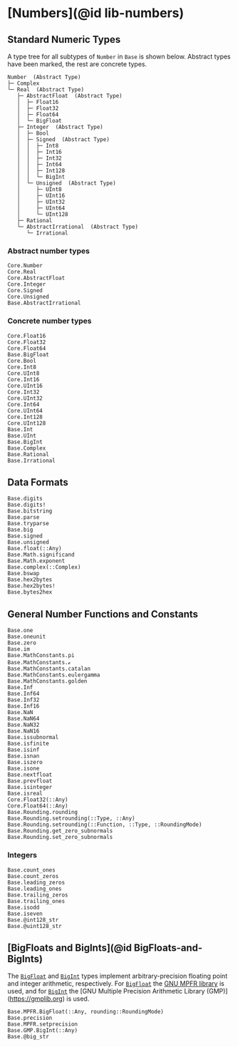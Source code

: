 # [Numbers](@id lib-numbers)

## Standard Numeric Types

A type tree for all subtypes of `Number` in `Base` is shown below.
Abstract types have been marked, the rest are concrete types.
```
Number  (Abstract Type)
├─ Complex
└─ Real  (Abstract Type)
   ├─ AbstractFloat  (Abstract Type)
   │  ├─ Float16
   │  ├─ Float32
   │  ├─ Float64
   │  └─ BigFloat
   ├─ Integer  (Abstract Type)
   │  ├─ Bool
   │  ├─ Signed  (Abstract Type)
   │  │  ├─ Int8
   │  │  ├─ Int16
   │  │  ├─ Int32
   │  │  ├─ Int64
   │  │  ├─ Int128
   │  │  └─ BigInt
   │  └─ Unsigned  (Abstract Type)
   │     ├─ UInt8
   │     ├─ UInt16
   │     ├─ UInt32
   │     ├─ UInt64
   │     └─ UInt128
   ├─ Rational
   └─ AbstractIrrational  (Abstract Type)
      └─ Irrational
```

### Abstract number types

```@docs
Core.Number
Core.Real
Core.AbstractFloat
Core.Integer
Core.Signed
Core.Unsigned
Base.AbstractIrrational
```

### Concrete number types

```@docs
Core.Float16
Core.Float32
Core.Float64
Base.BigFloat
Core.Bool
Core.Int8
Core.UInt8
Core.Int16
Core.UInt16
Core.Int32
Core.UInt32
Core.Int64
Core.UInt64
Core.Int128
Core.UInt128
Base.Int
Base.UInt
Base.BigInt
Base.Complex
Base.Rational
Base.Irrational
```

## Data Formats

```@docs
Base.digits
Base.digits!
Base.bitstring
Base.parse
Base.tryparse
Base.big
Base.signed
Base.unsigned
Base.float(::Any)
Base.Math.significand
Base.Math.exponent
Base.complex(::Complex)
Base.bswap
Base.hex2bytes
Base.hex2bytes!
Base.bytes2hex
```

## General Number Functions and Constants

```@docs
Base.one
Base.oneunit
Base.zero
Base.im
Base.MathConstants.pi
Base.MathConstants.ℯ
Base.MathConstants.catalan
Base.MathConstants.eulergamma
Base.MathConstants.golden
Base.Inf
Base.Inf64
Base.Inf32
Base.Inf16
Base.NaN
Base.NaN64
Base.NaN32
Base.NaN16
Base.issubnormal
Base.isfinite
Base.isinf
Base.isnan
Base.iszero
Base.isone
Base.nextfloat
Base.prevfloat
Base.isinteger
Base.isreal
Core.Float32(::Any)
Core.Float64(::Any)
Base.Rounding.rounding
Base.Rounding.setrounding(::Type, ::Any)
Base.Rounding.setrounding(::Function, ::Type, ::RoundingMode)
Base.Rounding.get_zero_subnormals
Base.Rounding.set_zero_subnormals
```

### Integers

```@docs
Base.count_ones
Base.count_zeros
Base.leading_zeros
Base.leading_ones
Base.trailing_zeros
Base.trailing_ones
Base.isodd
Base.iseven
Base.@int128_str
Base.@uint128_str
```

## [BigFloats and BigInts](@id BigFloats-and-BigInts)

The [`BigFloat`](@ref) and [`BigInt`](@ref) types implement
arbitrary-precision floating point and integer arithmetic, respectively. For
[`BigFloat`](@ref) the [GNU MPFR library](https://www.mpfr.org/) is used,
and for [`BigInt`](@ref) the [GNU Multiple Precision Arithmetic Library (GMP)]
(https://gmplib.org) is used.

```@docs
Base.MPFR.BigFloat(::Any, rounding::RoundingMode)
Base.precision
Base.MPFR.setprecision
Base.GMP.BigInt(::Any)
Base.@big_str
```
